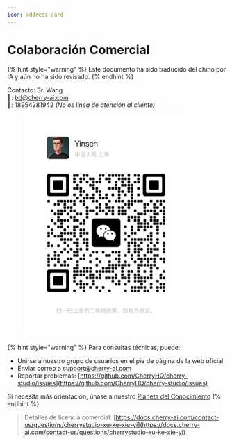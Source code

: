```yaml
---
icon: address-card
---
```

# Colaboración Comercial


{% hint style="warning" %}
Este documento ha sido traducido del chino por IA y aún no ha sido revisado.
{% endhint %}




Contacto: Sr. Wang  
📮: bd@cherry-ai.com  
📱: 18954281942 _(No es línea de atención al cliente)_

<div align="left"><figure><img src="../.gitbook/assets/6f5735eec7f416a03d38ea34329872ac.jpg" alt="" width="375"><figcaption></figcaption></figure></div>

{% hint style="warning" %}
Para consultas técnicas, puede:  
- Unirse a nuestro grupo de usuarios en el pie de página de la web oficial  
- Enviar correo a support@cherry-ai.com  
- Reportar problemas: [https://github.com/CherryHQ/cherry-studio/issues](https://github.com/CherryHQ/cherry-studio/issues)  

Si necesita más orientación, únase a nuestro [Planeta del Conocimiento](https://wx.zsxq.com/group/48888118185118?group_id=48888118185118\&secret=797qkk5sx94p84zr7fxp8h27rn6c35j7\&inviter_id=414151881428448\&inviter_sid=91n362kab4\&share_from=InviteUrl\&keyword=sJyfK\&type=group)
{% endhint %}

> Detalles de licencia comercial: [https://docs.cherry-ai.com/contact-us/questions/cherrystudio-xu-ke-xie-yi](https://docs.cherry-ai.com/contact-us/questions/cherrystudio-xu-ke-xie-yi)